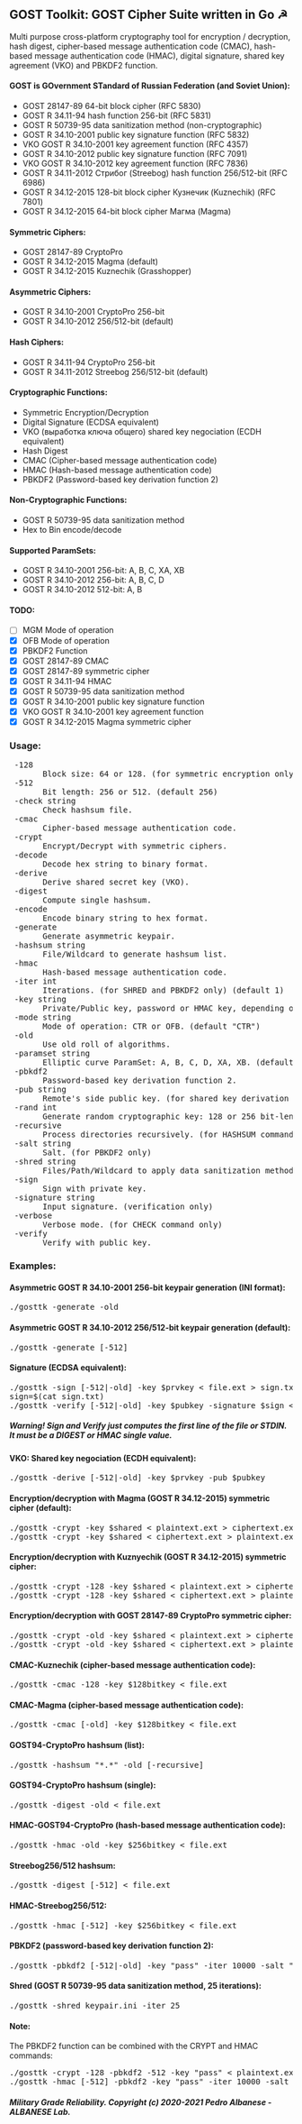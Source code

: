 ## GOST Toolkit: GOST Cipher Suite written in Go ☭
Multi purpose cross-platform cryptography tool for encryption / decryption, hash digest, cipher-based message authentication code (CMAC), hash-based message authentication code (HMAC), digital signature, shared key agreement (VKO) and PBKDF2 function.

#### GOST is GOvernment STandard of Russian Federation (and Soviet Union):
* GOST 28147-89 64-bit block cipher (RFC 5830)
* GOST R 34.11-94 hash function 256-bit (RFC 5831)
* GOST R 50739-95 data sanitization method (non-cryptographic)
* GOST R 34.10-2001 public key signature function (RFC 5832)
* VKO GOST R 34.10-2001 key agreement function (RFC 4357)
* GOST R 34.10-2012 public key signature function (RFC 7091)
* VKO GOST R 34.10-2012 key agreement function (RFC 7836)
* GOST R 34.11-2012 Стрибог (Streebog) hash function 256/512-bit (RFC 6986)
* GOST R 34.12-2015 128-bit block cipher Кузнечик (Kuznechik) (RFC 7801)
* GOST R 34.12-2015 64-bit block cipher Магма (Magma)

#### Symmetric Ciphers:
* GOST 28147-89 CryptoPro
* GOST R 34.12-2015 Magma (default)
* GOST R 34.12-2015 Kuznechik (Grasshopper)

#### Asymmetric Ciphers:
* GOST R 34.10-2001 CryptoPro 256-bit
* GOST R 34.10-2012 256/512-bit (default) 

#### Hash Ciphers:
* GOST R 34.11-94 CryptoPro 256-bit
* GOST R 34.11-2012 Streebog 256/512-bit (default) 

#### Cryptographic Functions:
* Symmetric Encryption/Decryption
* Digital Signature (ECDSA equivalent)
* VKO (выработка ключа общего) shared key negociation (ECDH equivalent)
* Hash Digest 
* CMAC (Cipher-based message authentication code)
* HMAC (Hash-based message authentication code)
* PBKDF2 (Password-based key derivation function 2)

#### Non-Cryptographic Functions:
* GOST R 50739-95 data sanitization method
* Hex to Bin encode/decode

#### Supported ParamSets:
* GOST R 34.10-2001 256-bit: A, B, C, XA, XB
* GOST R 34.10-2012 256-bit: A, B, C, D
* GOST R 34.10-2012 512-bit: A, B

#### TODO:
  - [ ] MGM Mode of operation
  - [x] OFB Mode of operation
  - [x] PBKDF2 Function
  - [x] GOST 28147-89 CMAC
  - [x] GOST 28147-89 symmetric cipher
  - [x] GOST R 34.11-94 HMAC
  - [x] GOST R 50739-95 data sanitization method 
  - [x] GOST R 34.10-2001 public key signature function
  - [x] VKO GOST R 34.10-2001 key agreement function
  - [x] GOST R 34.12-2015 Magma symmetric cipher

### Usage:
<pre> -128
       Block size: 64 or 128. (for symmetric encryption only) (default 64)
 -512
       Bit length: 256 or 512. (default 256)
 -check string
       Check hashsum file.
 -cmac
       Cipher-based message authentication code.
 -crypt
       Encrypt/Decrypt with symmetric ciphers.
 -decode
       Decode hex string to binary format.
 -derive
       Derive shared secret key (VKO).
 -digest
       Compute single hashsum.
 -encode
       Encode binary string to hex format.
 -generate
       Generate asymmetric keypair.
 -hashsum string
       File/Wildcard to generate hashsum list.
 -hmac
       Hash-based message authentication code.
 -iter int
       Iterations. (for SHRED and PBKDF2 only) (default 1)
 -key string
       Private/Public key, password or HMAC key, depending on operation.
 -mode string
       Mode of operation: CTR or OFB. (default "CTR")
 -old
       Use old roll of algorithms.
 -paramset string
       Elliptic curve ParamSet: A, B, C, D, XA, XB. (default "A")
 -pbkdf2
       Password-based key derivation function 2.
 -pub string
       Remote's side public key. (for shared key derivation only)
 -rand int
       Generate random cryptographic key: 128 or 256 bit-length.
 -recursive
       Process directories recursively. (for HASHSUM command only)
 -salt string
       Salt. (for PBKDF2 only)
 -shred string
       Files/Path/Wildcard to apply data sanitization method.
 -sign
       Sign with private key.
 -signature string
       Input signature. (verification only)
 -verbose
       Verbose mode. (for CHECK command only)
 -verify
       Verify with public key.</pre>
### Examples:
#### Asymmetric GOST R 34.10-2001 256-bit keypair generation (INI format):
<pre>./gosttk -generate -old
</pre>
#### Asymmetric GOST R 34.10-2012 256/512-bit keypair generation (default):
<pre>./gosttk -generate [-512]
</pre>
#### Signature (ECDSA equivalent):
<pre>./gosttk -sign [-512|-old] -key $prvkey < file.ext > sign.txt
sign=$(cat sign.txt)
./gosttk -verify [-512|-old] -key $pubkey -signature $sign < file.ext
</pre>
##### Warning! Sign and Verify just computes the first line of the file or STDIN. It must be a DIGEST or HMAC single value.
#### VKO: Shared key negociation (ECDH equivalent):
<pre>./gosttk -derive [-512|-old] -key $prvkey -pub $pubkey
</pre>
#### Encryption/decryption with Magma (GOST R 34.12-2015) symmetric cipher (default):
<pre>./gosttk -crypt -key $shared < plaintext.ext > ciphertext.ext
./gosttk -crypt -key $shared < ciphertext.ext > plaintext.ext
</pre>
#### Encryption/decryption with Kuznyechik (GOST R 34.12-2015) symmetric cipher:
<pre>./gosttk -crypt -128 -key $shared < plaintext.ext > ciphertext.ext
./gosttk -crypt -128 -key $shared < ciphertext.ext > plaintext.ext
</pre>
#### Encryption/decryption with GOST 28147-89 CryptoPro symmetric cipher:
<pre>./gosttk -crypt -old -key $shared < plaintext.ext > ciphertext.ext
./gosttk -crypt -old -key $shared < ciphertext.ext > plaintext.ext
</pre>
#### CMAC-Kuznechik (cipher-based message authentication code):
<pre>./gosttk -cmac -128 -key $128bitkey < file.ext
</pre>
#### CMAC-Magma (cipher-based message authentication code):
<pre>./gosttk -cmac [-old] -key $128bitkey < file.ext
</pre>
#### GOST94-CryptoPro hashsum (list):
<pre>./gosttk -hashsum "*.*" -old [-recursive]
</pre>
#### GOST94-CryptoPro hashsum (single):
<pre>./gosttk -digest -old < file.ext
</pre>
#### HMAC-GOST94-CryptoPro (hash-based message authentication code):
<pre>./gosttk -hmac -old -key $256bitkey < file.ext
</pre>
#### Streebog256/512 hashsum:
<pre>./gosttk -digest [-512] < file.ext
</pre>
#### HMAC-Streebog256/512:
<pre>./gosttk -hmac [-512] -key $256bitkey < file.ext
</pre>
#### PBKDF2 (password-based key derivation function 2):
<pre>./gosttk -pbkdf2 [-512|-old] -key "pass" -iter 10000 -salt "salt"
</pre>
#### Shred (GOST R 50739-95 data sanitization method, 25 iterations):
<pre>./gosttk -shred keypair.ini -iter 25
</pre>

#### Note:
The PBKDF2 function can be combined with the CRYPT and HMAC commands:
<pre>./gosttk -crypt -128 -pbkdf2 -512 -key "pass" < plaintext.ext > ciphertext.ext
./gosttk -hmac [-512] -pbkdf2 -key "pass" -iter 10000 -salt "salt" < file.ext
</pre>
##### Military Grade Reliability. Copyright (c) 2020-2021 Pedro Albanese - ALBANESE Lab.

